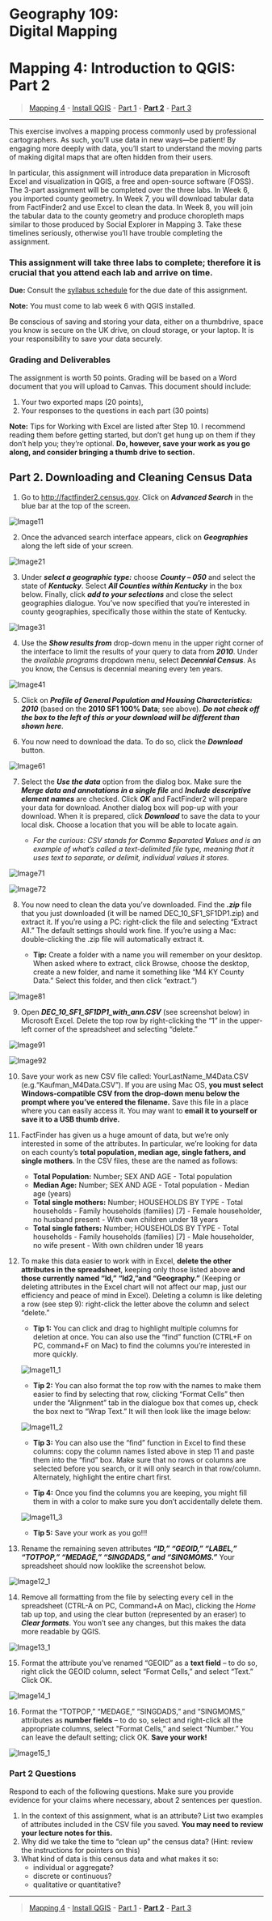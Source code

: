 # Geography 109:<br>Digital Mapping

# Mapping 4: Introduction to QGIS: Part 2

> [Mapping 4](../README.md) - [Install QGIS](../Install_QGIS/M4_Install_QGIS.md) - [Part 1](../Part_1/M4_Part_1.md) - [**Part 2**](M4_Part_2.md) - [Part 3](../Part_3/M4_Part_3.md)

___

This exercise involves a mapping process commonly used by professional cartographers. As such, you’ll use data in new ways—be patient! By engaging more deeply with data, you’ll start to understand the moving parts of making digital maps that are often hidden from their users.

In particular, this assignment will introduce data preparation in Microsoft Excel and visualization in QGIS, a free and open-source software (FOSS). The 3-part assignment will be completed over the three labs. In Week 6, you imported county geometry. In Week 7, you will download tabular data from FactFinder2 and use Excel to clean the data. In Week 8, you will join the tabular data to the county geometry and produce choropleth maps similar to those produced by Social Explorer in Mapping 3. Take these timelines seriously, otherwise you’ll have trouble completing the assignment. 

### This assignment will take three labs to complete; therefore it is crucial that you attend each lab and arrive on time.

**Due:** Consult the [syllabus schedule](../../syllabus.md#viii-schedule) for the due date of this assignment.

**Note:** You must come to lab week 6 with QGIS installed.

Be conscious of saving and storing your data, either on a thumbdrive, space you know is secure on the UK drive, on cloud storage, or your laptop. It is your responsibility to save your data securely.

### Grading and Deliverables 

The assignment is worth 50 points. Grading will be based on a Word document that you will upload to Canvas. This document should include:

1.  Your two exported maps (20 points),
2.  Your responses to the questions in each part (30 points)

**Note:** Tips for Working with Excel are listed after Step 10. I recommend reading them before getting started, but don’t get hung up on them if they don’t help you; they’re optional. **Do, however, save your work as you go along, and consider bringing a thumb drive to section.**

## Part 2. Downloading and Cleaning Census Data

1. Go to http://factfinder2.census.gov. Click on **_Advanced Search_** in the blue bar at the top of the screen.

![Image11](images/Image11.jpeg)

2. Once the advanced search interface appears, click on **_Geographies_** along the left side of your screen.

![Image21](images/Image21.jpeg)

3. Under **_select a geographic type:_** choose **_County – 050_** and select the state of **_Kentucky_**. Select **_All Counties within Kentucky_** in the box below. Finally, click **_add to your selections_** and close the select geographies dialogue. You’ve now specified that you’re interested in county geographies, specifically those within the state of Kentucky.

![Image31](images/Image31.jpeg)

4. Use the **_Show results from_** drop-down menu in the upper right corner of the interface to limit the results of your query to data from **_2010_**. Under the _available programs_ dropdown menu, select **_Decennial Census_**. As you know, the Census is decennial meaning every ten years.

![Image41](images/Image41.jpeg)

5. Click on **_Profile of General Population and Housing Characteristics: 2010_** (based on the **2010 SF1 100% Data**; see above). **_Do not check off the box to the left of this or your download will be different than shown here_**.

6. You now need to download the data. To do so, click the **_Download_** button.

![Image61](images/Image61.jpeg)

7. Select the **_Use the data_** option from the dialog box. Make sure the **_Merge data and annotations in a single file_** and **_Include descriptive element names_** are checked. Click **_OK_** and FactFinder2 will prepare your data for download. Another dialog box will pop-up with your download. When it is prepared, click **_Download_** to save the data to your local disk. Choose a location that you will be able to locate again.

    * _For the curious: CSV stands for **C**omma **S**eparated **V**alues and is an example of what’s called a text-delimited file type, meaning that it uses text to separate, or delimit, individual values it stores._

![Image71](images/Image71.jpeg)

![Image72](images/Image72.jpeg)

8. You now need to clean the data you’ve downloaded. Find the **_.zip_** file that you just downloaded (it will be named DEC_10_SF1_SF1DP1.zip) and extract it. If you’re using a PC: right-click the file and selecting “Extract All.” The default settings should work fine. If you’re using a Mac: double-clicking the .zip file will automatically extract it.

    * **Tip:** Create a folder with a name you will remember on your desktop. When asked where to extract, click Browse, choose the desktop, create a new folder, and name it something like “M4 KY County Data.” Select this folder, and then click “extract.”)

![Image81](images/Image81.jpeg)

9. Open **_DEC_10_SF1_SF1DP1_with_ann.CSV_** (see screenshot below) in Microsoft Excel. Delete the top row by right-clicking the “1” in the upper-left corner of the spreadsheet and selecting “delete.”

![Image91](images/Image91.jpeg)

![Image92](images/Image92.jpeg)

10. Save your work as new CSV file called: YourLastName_M4Data.CSV (e.g.“Kaufman_M4Data.CSV”). If you are using Mac OS, **you must select Windows-compatible CSV from the drop-down menu below the prompt where you’ve entered the filename.** Save this file in a place where you can easily access it. You may want to **email it to yourself or save it to a USB thumb drive.**

11. FactFinder has given us a huge amount of data, but we’re only interested in some of the attributes. In particular, we’re looking for data on each county’s **total population, median age, single fathers, and single mothers**. In the CSV files, these are the named as follows:

	- **Total Population:** Number; SEX AND AGE - Total population
	- **Median Age:** Number; SEX AND AGE - Total population - Median age (years)
	- **Total single mothers:** Number; HOUSEHOLDS BY TYPE - Total households - Family households (families) [7] - Female householder, no husband present - With own children under 18 years
	- **Total single fathers:** Number; HOUSEHOLDS BY TYPE - Total households - Family households (families) [7] - Male householder, no wife present - With own children under 18 years

12. To make this data easier to work with in Excel, **delete the other attributes in the spreadsheet**, keeping only those listed above **and those currently named “Id,” “Id2,”and “Geography.”** (Keeping or deleting attributes in the Excel chart will not affect our map, just our efficiency and peace of mind in Excel). Deleting a column is like deleting a row (see step 9): right-click the letter above the column and select “delete.”

	- **Tip 1:** You can click and drag to highlight multiple columns for deletion at once. You can also use the “find” function (CTRL+F on PC, command+F on Mac) to find the columns you’re interested in more quickly.

	![Image11_1](images/Image11_1.jpeg)

	- **Tip 2:** You can also format the top row with the names to make them easier to find by selecting that row, clicking “Format Cells” then under the “Alignment” tab in the dialogue box that comes up, check the box next to “Wrap Text.” It will then look like the image below:

	![Image11_2](images/Image11_2.jpeg)

	- **Tip 3:** You can also use the “find” function in Excel to find these columns: copy the column names listed above in step 11 and paste them into the “find” box. Make sure that no rows or columns are selected before you search, or it will only search in that row/column. Alternately, highlight the entire chart first.

	- **Tip 4:** Once you find the columns you are keeping, you might fill them in with a color to make sure you don’t accidentally delete them.

	![Image11_3](images/Image11_3.jpeg)

	- **Tip 5:** Save your work as you go!!!

13. Rename the remaining seven attributes **_“ID,” “GEOID,” “LABEL,” “TOTPOP,” “MEDAGE,” “SINGDADS,” and “SINGMOMS.”_** Your spreadsheet should now looklike the screenshot below.

![Image12_1](images/Image12_1.jpeg)

14. Remove all formatting from the file by selecting every cell in the spreadsheet (CTRL-A on PC, Command+A on Mac), clicking the _Home_ tab up top, and using the clear button (represented by an eraser) to **_Clear formats_**. You won’t see any changes, but this makes the data more readable by QGIS.

![Image13_1](images/Image13_1.jpeg)

15. Format the attribute you’ve renamed “GEOID” as a **text field** – to do so, right click the GEOID column, select “Format Cells,” and select “Text.” Click OK.

![Image14_1](images/Image14_1.jpeg)

16. Format the “TOTPOP,” “MEDAGE,” “SINGDADS,” and “SINGMOMS,” attributes as **number fields** – to do so, select and right-click all the appropriate columns, select "Format Cells,” and select “Number.” You can leave the default setting; click OK. **Save your work!**

![Image15_1](images/Image15_1.jpeg)

### Part 2 Questions

Respond to each of the following questions. Make sure you provide evidence for your claims where necessary, about 2 sentences per question.

1. In the context of this assignment, what is an attribute? List two examples of attributes included in the CSV file you saved. **You may need to review your lecture notes for this.**
2. Why did we take the time to “clean up” the census data? (Hint: review the instructions for pointers on this)
3. What kind of data is this census data and what makes it so:
    * individual or aggregate?
    * discrete or continuous?
    * qualitative or quantitative?

___

> [Mapping 4](../README.md) - [Install QGIS](../Install_QGIS/M4_Install_QGIS.md) - [Part 1](../Part_1/M4_Part_1.md) - [**Part 2**](M4_Part_2.md) - [Part 3](../Part_3/M4_Part_3.md)

